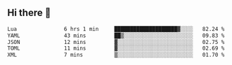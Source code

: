 ## Hi there 👋
<!--START_SECTION:waka-->

```txt
Lua               6 hrs 1 min     ████████████████████▓░░░░   82.24 %
YAML              43 mins         ██▒░░░░░░░░░░░░░░░░░░░░░░   09.83 %
JSON              12 mins         ▓░░░░░░░░░░░░░░░░░░░░░░░░   02.75 %
TOML              11 mins         ▓░░░░░░░░░░░░░░░░░░░░░░░░   02.69 %
XML               7 mins          ▒░░░░░░░░░░░░░░░░░░░░░░░░   01.70 %
```

<!--END_SECTION:waka-->

